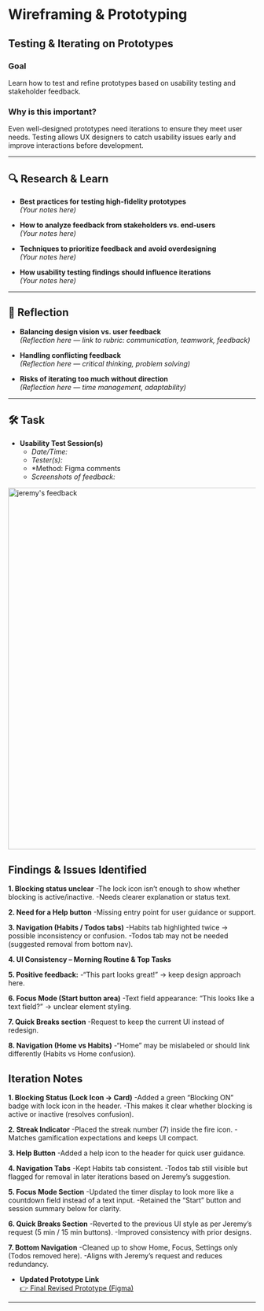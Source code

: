 # Wireframing & Prototyping  
## Testing & Iterating on Prototypes  

### Goal  
Learn how to test and refine prototypes based on usability testing and stakeholder feedback.

### Why is this important?  
Even well-designed prototypes need iterations to ensure they meet user needs. Testing allows UX designers to catch usability issues early and improve interactions before development.

---

## 🔍 Research & Learn  

- **Best practices for testing high-fidelity prototypes**  
  *(Your notes here)*  

- **How to analyze feedback from stakeholders vs. end-users**  
  *(Your notes here)*  

- **Techniques to prioritize feedback and avoid overdesigning**  
  *(Your notes here)*  

- **How usability testing findings should influence iterations**  
  *(Your notes here)*  

---

## 📝 Reflection  

- **Balancing design vision vs. user feedback**  
  *(Reflection here — link to rubric: communication, teamwork, feedback)*  

- **Handling conflicting feedback**  
  *(Reflection here — critical thinking, problem solving)*  

- **Risks of iterating too much without direction**  
  *(Reflection here — time management, adaptability)*  

---

## 🛠️ Task  

- **Usability Test Session(s)**  
  - *Date/Time:*  
  - *Tester(s):*  
  - *Method: Figma comments 
  - *Screenshots of feedback:*  

<img width="611" height="736" alt="jeremy's feedback " src="https://github.com/user-attachments/assets/d4eb86d8-6996-4a4f-8c77-201e766f56c0" />

 
## Findings & Issues Identified

**1. Blocking status unclear**
-The lock icon isn’t enough to show whether blocking is active/inactive.
-Needs clearer explanation or status text.

**2. Need for a Help button**
-Missing entry point for user guidance or support.

**3. Navigation (Habits / Todos tabs)**
-Habits tab highlighted twice → possible inconsistency or confusion.
-Todos tab may not be needed (suggested removal from bottom nav).

**4. UI Consistency – Morning Routine & Top Tasks**

**5. Positive feedback:**
-“This part looks great!” → keep design approach here.

**6. Focus Mode (Start button area)**
-Text field appearance: “This looks like a text field?” → unclear element styling.

**7. Quick Breaks section**
-Request to keep the current UI instead of redesign.

**8. Navigation (Home vs Habits)**
-“Home” may be mislabeled or should link differently (Habits vs Home confusion).

## Iteration Notes
  
**1. Blocking Status (Lock Icon → Card)**
-Added a green “Blocking ON” badge with lock icon in the header.
-This makes it clear whether blocking is active or inactive (resolves confusion).

**2. Streak Indicator**
-Placed the streak number (7) inside the fire icon.
-Matches gamification expectations and keeps UI compact.

**3. Help Button**
-Added a help icon to the header for quick user guidance.

**4. Navigation Tabs**
-Kept Habits tab consistent.
-Todos tab still visible but flagged for removal in later iterations based on Jeremy’s suggestion.

**5. Focus Mode Section**
-Updated the timer display to look more like a countdown field instead of a text input.
-Retained the “Start” button and session summary below for clarity.

**6. Quick Breaks Section**
-Reverted to the previous UI style as per Jeremy’s request (5 min / 15 min buttons).
-Improved consistency with prior designs.

**7. Bottom Navigation**
-Cleaned up to show Home, Focus, Settings only (Todos removed here).
-Aligns with Jeremy’s request and reduces redundancy.

- **Updated Prototype Link**  
  [👉 Final Revised Prototype (Figma)](your-figma-link-here)  

---


